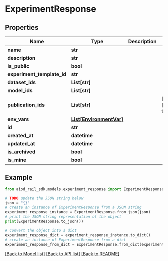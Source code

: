 # ExperimentResponse


## Properties

Name | Type | Description | Notes
------------ | ------------- | ------------- | -------------
**name** | **str** |  | 
**description** | **str** |  | 
**is_public** | **bool** |  | 
**experiment_template_id** | **str** |  | 
**dataset_ids** | **List[str]** |  | 
**model_ids** | **List[str]** |  | 
**publication_ids** | **List[str]** |  | [optional] [default to []]
**env_vars** | [**List[EnvironmentVar]**](EnvironmentVar.md) |  | 
**id** | **str** |  | 
**created_at** | **datetime** |  | 
**updated_at** | **datetime** |  | 
**is_archived** | **bool** |  | 
**is_mine** | **bool** |  | 

## Example

```python
from aiod_rail_sdk.models.experiment_response import ExperimentResponse

# TODO update the JSON string below
json = "{}"
# create an instance of ExperimentResponse from a JSON string
experiment_response_instance = ExperimentResponse.from_json(json)
# print the JSON string representation of the object
print(ExperimentResponse.to_json())

# convert the object into a dict
experiment_response_dict = experiment_response_instance.to_dict()
# create an instance of ExperimentResponse from a dict
experiment_response_from_dict = ExperimentResponse.from_dict(experiment_response_dict)
```
[[Back to Model list]](../README.md#documentation-for-models) [[Back to API list]](../README.md#documentation-for-api-endpoints) [[Back to README]](../README.md)



